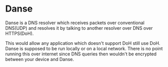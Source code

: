 # Danse

Danse is a DNS resolver which receives packets over conventional DNS(UDP) and resolves it by talking to another resolver over DNS over HTTPS(DoH).

This would allow any application which doesn't support DoH still use DoH. Danse is supposed to be run locally or on a local network. There is no point running this over internet since DNS queries then wouldn't be encrypted between your device and Danse.